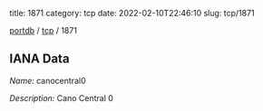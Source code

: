 title: 1871
category: tcp
date: 2022-02-10T22:46:10
slug: tcp/1871

[portdb](/) / [tcp](/category/tcp.html) / 1871


## IANA Data

_Name:_ canocentral0

_Description:_ Cano Central 0

